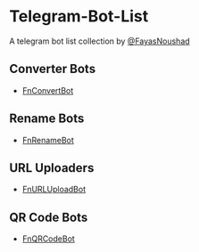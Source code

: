 # Telegram-Bot-List

A telegram bot list collection by [@FayasNoushad](https://github.com/FayasNoushad)

## Converter Bots

- [FnConvertBot](https://telegram.me/FnConvertBot)

## Rename Bots

- [FnRenameBot](https://telegram.me/FnRenameBot)

## URL Uploaders

- [FnURLUploadBot](https://telegram.me/FnURLUploadBot)

## QR Code Bots

- [FnQRCodeBot](https://telegram.me/FnQRCodeBot)
